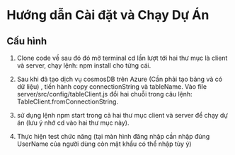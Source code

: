 # Hướng dẫn Cài đặt và Chạy Dự Án

## Cấu hình

1. Clone code về sau đó đó mở terminal cd lần lượt  tới hai thư mục là client và server, chạy lệnh: npm install cho từng cái.

2.  Sau khi đã tạo dịch vụ cosmosDB trên Azure (Cần phải tạo bảng và có dữ liệu) , tiến hành copy connectionString và tableName. Vào file server/src/config/tableClient.js đổi hai chuỗi trong câu lệnh: TableClient.fromConnectionString.

3. sử dụng lệnh npm start trong cả hai thư mục client và server để chạy dự án (lưu ý nhớ cd vào hai thư mục này).

4. Thực hiện test chức năng (tại màn hình đăng nhập cần nhập đúng UserName của người dùng còn mật khẩu có thể nhập tùy ý)
 
